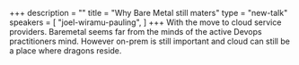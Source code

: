 +++
description = ""
title = "Why Bare Metal still maters"
type = "new-talk"
speakers = [
        "joel-wiramu-pauling",
]
+++
With the move to cloud service providers. Baremetal seems far from the minds of the active Devops practitioners mind. However on-prem is still important and cloud can still be a place where dragons reside.